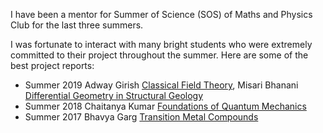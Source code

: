 I have been a mentor for Summer of Science (SOS) of Maths and Physics Club for the last three summers.

I was fortunate to interact with many bright students who were extremely committed to their project throughout the summer. Here are some of the best project reports:
* Summer 2019 Adway Girish [Classical Field Theory](https://drive.google.com/file/d/1WBdpV_owNOXtm_H4Ymgj7egU9Xh_OYDJ/view?usp=sharing), Misari Bhanani [Differential Geometry in Structural Geology](/diffgeoinstructgeo)
* Summer 2018 Chaitanya Kumar [Foundations of Quantum Mechanics](/chaitanya_sos_report.pdf)
* Summer 2017 Bhavya Garg [Transition Metal Compounds](https://drive.google.com/file/d/0B1eeAcosneKFc3RhSklXa2ROeE0/view?usp=drive_open)
